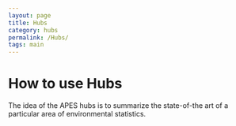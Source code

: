 ```yaml
---
layout: page
title: Hubs
category: hubs
permalink: /Hubs/
tags: main
---
```


How to use Hubs
===

The idea of the APES hubs is to summarize the state-of-the art of a particular area of environmental statistics.
